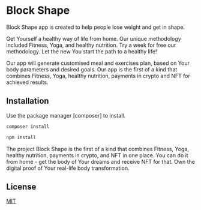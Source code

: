 # Block Shape

Block Shape app is created to help people lose weight and get in shape.

Get Yourself a healthy way of life from home. Our unique methodology included Fitness, Yoga, and healthy nutrition. Try a week for free our methodology. Let the new You start the path to a healthy life!

Our app will generate customised meal and exercises plan, based on Your body parameters and desired goals. Our app is the first of a kind that combines Fitness, Yoga, healthy nutrition, payments in crypto and NFT for achieved results.
## Installation

Use the package manager [composer] to install.

```bash
composer install
```

```bash
npm install
```
The project Block Shape is the first of a kind that combines Fitness, Yoga, healthy nutrition, payments in crypto, and NFT in one place. You can do it from home - get the body of Your dreams and receive NFT for that. Own the digital proof of Your real-life body transformation.

## License
[MIT](https://choosealicense.com/licenses/mit/)